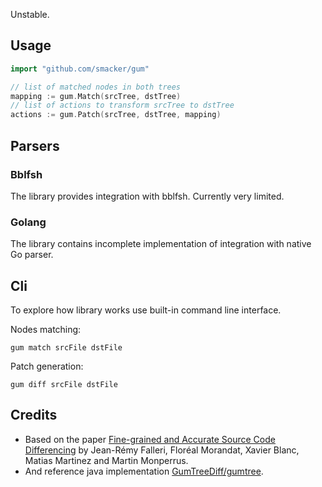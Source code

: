 Unstable.

## Usage

```go
import "github.com/smacker/gum"

// list of matched nodes in both trees
mapping := gum.Match(srcTree, dstTree)
// list of actions to transform srcTree to dstTree
actions := gum.Patch(srcTree, dstTree, mapping)
```

## Parsers

### Bblfsh

The library provides integration with bblfsh. Currently very limited. 

### Golang

The library contains incomplete implementation of integration with native Go parser.

## Cli

To explore how library works use built-in command line interface.

Nodes matching:
```
gum match srcFile dstFile
```

Patch generation:
```
gum diff srcFile dstFile
```

## Credits

- Based on the paper [Fine-grained and Accurate Source Code Differencing](https://hal.archives-ouvertes.fr/hal-01054552/document) by Jean-Rémy Falleri, Floréal Morandat, Xavier Blanc, Matias Martinez and Martin Monperrus.
- And reference java implementation [GumTreeDiff/gumtree](https://github.com/GumTreeDiff/gumtree).

